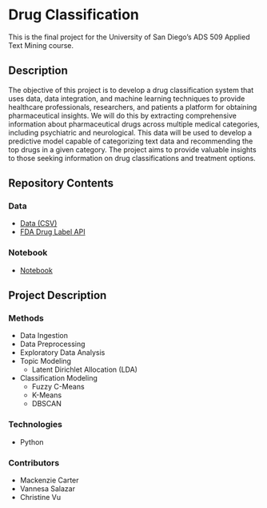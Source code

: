 # Drug Classification
This is the final project for the University of San Diego’s ADS 509 Applied Text Mining course.

## Description
The objective of this project is to develop a drug classification system that uses data, data integration, and machine learning techniques to provide healthcare professionals, researchers, and patients a platform for obtaining pharmaceutical insights. We will do this by extracting comprehensive information about pharmaceutical drugs across multiple medical categories, including psychiatric and neurological. This data will be used to develop a predictive model capable of categorizing text data and recommending the top drugs in a given category. The project aims to provide valuable insights to those seeking information on drug classifications and treatment options.

## Repository Contents
### Data
* [Data (CSV)](https://github.com/christinevu510/Drug-Classification/releases/tag/data)
* [FDA Drug Label API](https://api.fda.gov/drug/label.json)

### Notebook
* [Notebook](https://github.com/christinevu510/Drug-Classification/blob/main/Notebook.ipynb)

## Project Description
### Methods
* Data Ingestion
* Data Preprocessing
* Exploratory Data Analysis
* Topic Modeling
  * Latent Dirichlet Allocation (LDA)
* Classification Modeling
  * Fuzzy C-Means
  * K-Means
  * DBSCAN

### Technologies
* Python

### Contributors
* Mackenzie Carter
* Vannesa Salazar
* Christine Vu
